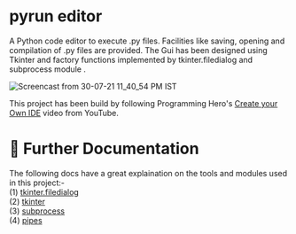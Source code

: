 # pyrun editor

A Python code editor to execute .py files. Facilities like saving, opening and compilation of .py files are provided. The Gui has been designed using Tkinter and factory functions implemented by tkinter.filedialog and subprocess module .

![Screencast from 30-07-21 11_40_54 PM IST](https://user-images.githubusercontent.com/55712612/127714439-80004075-ac2a-4fe3-84e0-2731a3c3cdc9.gif)

This project has been build by following Programming Hero's [Create your Own IDE](https://www.youtube.com/watch?v=f1u3me4GYmw) video from YouTube.







# 📑️ Further Documentation
The following docs have a great explaination on the tools and modules used in this project:- <br>
(1) [tkinter.filedialog](https://docs.python.org/3/library/dialog.html) <br>
(2) [tkinter](https://docs.python.org/3/library/tkinter.html) <br>
(3) [subprocess](https://docs.python.org/3/library/subprocess.html) <br>
(4) [pipes](https://docs.python.org/3/library/pipes.html)
